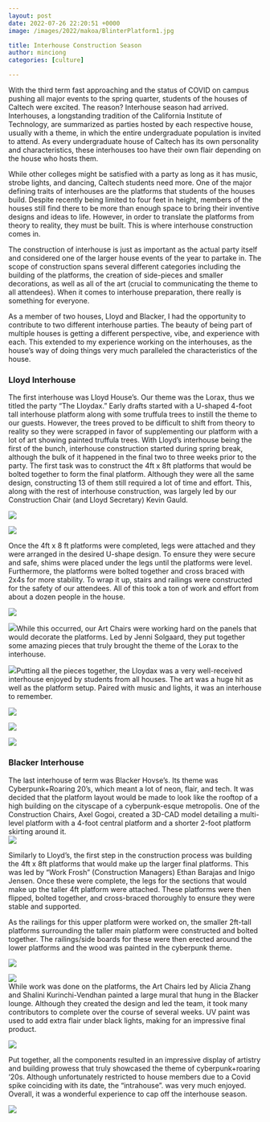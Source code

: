 ```yaml
---
layout: post
date: 2022-07-26 22:20:51 +0000
image: /images/2022/makoa/BlinterPlatform1.jpg

title: Interhouse Construction Season
author: minciong
categories: [culture]

---
```

With the third term fast approaching and the status of COVID on campus pushing all major events to the spring quarter, students of the houses of Caltech were excited. The reason? Interhouse season had arrived. Interhouses, a longstanding tradition of the California Institute of Technology, are summarized as parties hosted by each respective house, usually with a theme, in which the entire undergraduate population is invited to attend. As every undergraduate house of Caltech has its own personality and characteristics, these interhouses too have their own flair depending on the house who hosts them.

While other colleges might be satisfied with a party as long as it has music, strobe lights, and dancing, Caltech students need more. One of the major defining traits of interhouses are the platforms that students of the houses build. Despite recently being limited to four feet in height, members of the houses still find there to be more than enough space to bring their inventive designs and ideas to life. However, in order to translate the platforms from theory to reality, they must be built. This is where interhouse construction comes in.

The construction of interhouse is just as important as the actual party itself and considered one of the larger house events of the year to partake in. The scope of construction spans several different categories including the building of the platforms, the creation of side-pieces and smaller decorations, as well as all of the art (crucial to communicating the theme to all attendees). When it comes to interhouse preparation, there really is something for everyone.

As a member of two houses, Lloyd and Blacker, I had the opportunity to contribute to two different interhouse parties. The beauty of being part of multiple houses is getting a different perspective, vibe, and experience with each. This extended to my experience working on the interhouses, as the house’s way of doing things very much paralleled the characteristics of the house.

### Lloyd Interhouse

The first interhouse was Lloyd House’s. Our theme was the Lorax, thus we titled the party “The Lloydax.” Early drafts started with a U-shaped 4-foot tall interhouse platform along with some truffula trees to instill the theme to our guests. However, the trees proved to be difficult to shift from theory to reality so they were scrapped in favor of supplementing our platform with a lot of art showing painted truffula trees. With Lloyd’s interhouse being the first of the bunch, interhouse construction started during spring break, although the bulk of it happened in the final two to three weeks prior to the party. The first task was to construct the 4ft x 8ft platforms that would be bolted together to form the final platform. Although they were all the same design, constructing 13 of them still required a lot of time and effort. This, along with the rest of interhouse construction, was largely led by our Construction Chair (and Lloyd Secretary) Kevin Gauld.

![](/images/2022/makoa/LloydaxPlatform1.jpg)

![](/images/2022/makoa/LloydaxPlatform2.jpg)

Once the 4ft x 8 ft platforms were completed, legs were attached and they were arranged in the desired U-shape design. To ensure they were secure and safe, shims were placed under the legs until the platforms were level. Furthermore, the platforms were bolted together and cross braced with 2x4s for more stability. To wrap it up, stairs and railings were constructed for the safety of our attendees. All of this took a ton of work and effort from about a dozen people in the house.

![](/images/2022/makoa/LloydaxPlatform3.jpg)

![](/images/2022/makoa/LloydaxPlatform4.jpg)While this occurred, our Art Chairs were working hard on the panels that would decorate the platforms. Led by Jenni Solgaard, they put together some amazing pieces that truly brought the theme of the Lorax to the interhouse.

![](/images/2022/makoa/LloydaxArt.jpg)Putting all the pieces together, the Lloydax was a very well-received interhouse enjoyed by students from all houses. The art was a huge hit as well as the platform setup. Paired with music and lights, it was an interhouse to remember.

![](/images/2022/makoa/Lloydax1.jpg)

![](/images/2022/makoa/Lloydax2.jpg)

![](/images/2022/makoa/Lloydax3.jpg)

### Blacker Interhouse

The last interhouse of term was Blacker Hovse’s. Its theme was Cyberpunk+Roaring 20’s, which meant a lot of neon, flair, and tech. It was decided that the platform layout would be made to look like the rooftop of a high building on the cityscape of a cyberpunk-esque metropolis. One of the Construction Chairs, Axel Gogoi, created a 3D-CAD model detailing a multi-level platform with a 4-foot central platform and a shorter 2-foot platform skirting around it.  
![](/images/2022/makoa/BlinterCAD.jpg)

Similarly to Lloyd’s, the first step in the construction process was building the 4ft x 8ft platforms that would make up the larger final platforms. This was led by “Work Frosh” (Construction Managers) Ethan Barajas and Inigo Jensen. Once these were complete, the legs for the sections that would make up the taller 4ft platform were attached. These platforms were then flipped, bolted together, and cross-braced thoroughly to ensure they were stable and supported.

As the railings for this upper platform were worked on, the smaller 2ft-tall platforms surrounding the taller main platform were constructed and bolted together. The railings/side boards for these were then erected around the lower platforms and the wood was painted in the cyberpunk theme.

![](/images/2022/makoa/BlinterPlatform1.jpg)

![](/images/2022/makoa/BlinterPlatform2.jpg)  
While work was done on the platforms, the Art Chairs led by Alicia Zhang and Shalini Kurinchi-Vendhan painted a large mural that hung in the Blacker lounge. Although they created the design and led the team, it took many contributors to complete over the course of several weeks. UV paint was used to add extra flair under black lights, making for an impressive final product.

![](/images/2022/makoa/BlinterArt.jpg)

Put together, all the components resulted in an impressive display of artistry and building prowess that truly showcased the theme of cyberpunk+roaring ‘20s. Although unfortunately restricted to house members due to a Covid spike coinciding with its date, the “intrahouse”. was very much enjoyed. Overall, it was a wonderful experience to cap off the interhouse season.

![](/images/2022/makoa/BlinterAerial.jpg)